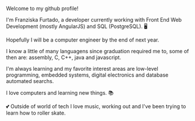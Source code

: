 Welcome to my github profile!


I'm Franziska Furtado, a developer currently working with Front End Web Development (mostly AngularJS) and SQL (PostgreSQL). :desktop_computer:

Hopefully I will be a computer engineer by the end of next year. 

I know a little of many languagens since graduation required me to, some of then are: assembly, C, C++, java and javascript.

I'm always learning and my favorite interest areas are low-level programming, embedded systems, digital electronics and database automated searchs.

I love computers and learning new things. :books:

:two_hearts: Outside of world of tech I love music, working out and I've been trying to learn how to roller skate.
